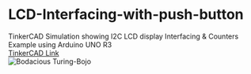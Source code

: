 # LCD-Interfacing-with-push-button
TinkerCAD Simulation showing I2C LCD display Interfacing &amp; Counters Example using Arduino UNO R3  
[TinkerCAD Link](https://www.tinkercad.com/things/gh7E8dbkhdG-lcd-interfacing-amp-counter)  
![Bodacious Turing-Bojo](https://github.com/user-attachments/assets/68c19e68-5a2a-4419-88a1-0b35062a8814)
